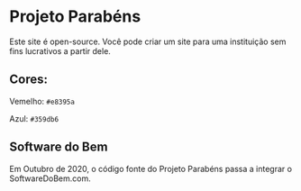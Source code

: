 # Projeto Parabéns

Este site é open-source. Você pode criar um site para uma instituição sem fins lucrativos a partir dele.


## Cores:

Vemelho: `#e8395a`

Azul: `#359db6`

## Software do Bem

Em Outubro de 2020, o código fonte do Projeto Parabéns passa a integrar o SoftwareDoBem.com.
